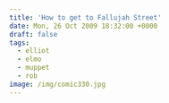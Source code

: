 ```yaml
---
title: 'How to get to Fallujah Street'
date: Mon, 26 Oct 2009 18:32:00 +0000
draft: false
tags:
  - elliot
  - elmo
  - muppet
  - rob
image: /img/comic330.jpg
---
```


